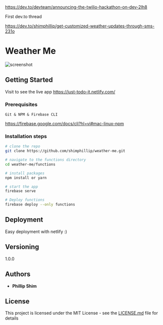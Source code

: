 <!-- Official challenge page -->

https://dev.to/devteam/announcing-the-twilio-hackathon-on-dev-2lh8

First dev.to thread

https://dev.to/shimphillip/get-customized-weather-updates-through-sms-231o

# Weather Me

![screenshot](./docs/screenshot.png)

## Getting Started

Visit to see the live app https://just-todo-it.netlify.com/

### Prerequisites

`Git & NPM & Firebase CLI`

https://firebase.google.com/docs/cli?hl=vi#mac-linux-npm

### Installation steps

```zsh
# clone the repo
git clone https://github.com/shimphillip/weather-me.git

# navigate to the functions directory
cd weather-me/functions

# install packages
npm install or yarn

# start the app
firebase serve

# Deploy functions
firebase deploy --only functions
```

## Deployment

Easy deployment with netlify :)

## Versioning

1.0.0

## Authors

- **Phillip Shim**

## License

This project is licensed under the MIT License - see the [LICENSE.md](LICENSE.md) file for details
